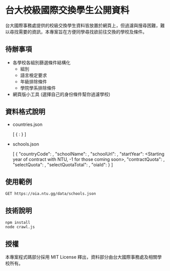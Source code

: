 台大校級國際交換學生公開資料
=================
台大國際事務處提供的校級交換學生資料皆放置於網頁上，但過濾與搜尋困難，難以尋找需要的資訊，本專案旨在方便同學尋找欲前往交換的學校及條件。

## 待辦事項
 - 各學校各組別篩選條件結構化
    - 組別
    - 語言檢定要求
    - 年級排除條件
    - 學院學系排除條件
 - 網頁版小工具 (選擇自己的身份條件幫你過濾學校)

## 資料格式說明

 - countries.json


    [
      {
        <Country Code>: <Country Name>
      }
    ]

- schools.json


    [
      {
        "countryCode": <Country Code>,
        "schoolName": <School Chinese Name>,
        "schoolUrl": <School Website URL>,
        "startYear": <Starting year of contract with NTU, -1 for those coming soon>,
        "contractQuota": <Quota of contract with NTU>,
        "selectQuota":  <Min select>,
        "selectQuotaTotal":  <Max select>,
        "oiaId": <ID of school in OIA system>
      }
    ]

## 使用範例

`GET https://oia.ntu.gg/data/schools.json`

## 技術說明

    npm install
    node crawl.js

## 授權
本專案程式碼部分採用 MIT License 釋出，資料部分由台大國際事務處及相關學校所有。
